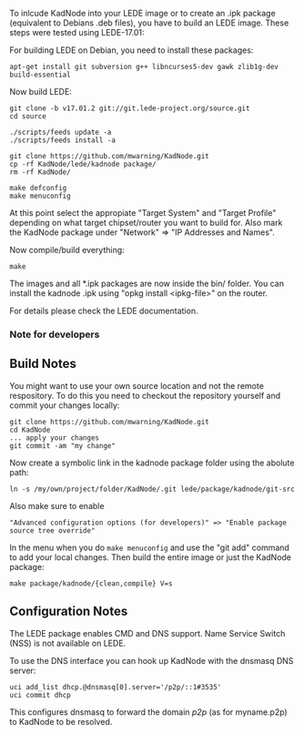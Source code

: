 To inlcude KadNode into your LEDE image or to create an .ipk package (equivalent to Debians .deb files), you have to build an LEDE image.
These steps were tested using LEDE-17.01:

For building LEDE on Debian, you need to install these packages:
```
apt-get install git subversion g++ libncurses5-dev gawk zlib1g-dev build-essential
```

Now build LEDE:
```
git clone -b v17.01.2 git://git.lede-project.org/source.git
cd source

./scripts/feeds update -a
./scripts/feeds install -a

git clone https://github.com/mwarning/KadNode.git
cp -rf KadNode/lede/kadnode package/
rm -rf KadNode/

make defconfig
make menuconfig
```

At this point select the appropiate "Target System" and "Target Profile"
depending on what target chipset/router you want to build for.
Also mark the KadNode package under "Network" => "IP Addresses and Names".

Now compile/build everything:

```
make
```

The images and all *.ipk packages are now inside the bin/ folder.
You can install the kadnode .ipk using "opkg install &lt;ipkg-file&gt;" on the router.

For details please check the LEDE documentation.

### Note for developers

## Build Notes

You might want to use your own source location and not the remote respository.
To do this you need to checkout the repository yourself and commit your changes locally:

```
git clone https://github.com/mwarning/KadNode.git
cd KadNode
... apply your changes
git commit -am "my change"
```

Now create a symbolic link in the kadnode package folder using the abolute path:

```
ln -s /my/own/project/folder/KadNode/.git lede/package/kadnode/git-src
```

Also make sure to enable

```
"Advanced configuration options (for developers)" => "Enable package source tree override"
```

In the menu when you do `make menuconfig` and use the "git add" command
to add your local changes. Then build the entire image or just the KadNode package:

```
make package/kadnode/{clean,compile} V=s
```

## Configuration Notes

The LEDE package enables CMD and DNS support. Name Service Switch (NSS)
is not available on LEDE.

To use the DNS interface you can hook up KadNode with the dnsmasq DNS server:

```
uci add_list dhcp.@dnsmasq[0].server='/p2p/::1#3535'
uci commit dhcp
```

This configures dnsmasq to forward the domain *p2p* (as for myname.p2p)
to KadNode to be resolved.
